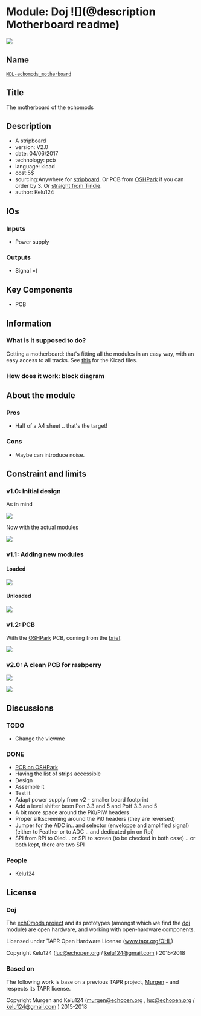 # Module: Doj ![](@description Motherboard readme)

![](/doj/viewme.png)

## Name

[`MDL-echomods_motherboard`]()

## Title

The motherboard of the echomods

## Description

* A stripboard
* version: V2.0
* date: 04/06/2017
* technology: pcb
* language: kicad
* cost:5$
* sourcing:Anywhere for [stripboard](https://www.amazon.com/s/ref=nb_sb_noss_2?url=node%3D667846011&field-keywords=stripboard&rh=n%3A667846011%2Ck%3Astripboard). Or PCB from [OSHPark](https://oshpark.com/shared_projects/2taE6p4M) if you can order by 3. Or [straight from Tindie](https://www.tindie.com/products/kelu124/ultrasound-modules-motherboard/).
* author: Kelu124

## IOs

### Inputs

* Power supply

### Outputs

* Signal =)

## Key Components

* PCB

## Information

### What is it supposed to do?

Getting a motherboard: that's fitting all the modules in an easy way, with an easy access to all tracks. See [this](/doj/source/2.0-kicad) for the Kicad files.


### How does it work: block diagram

## About the module

### Pros

* Half of a A4 sheet .. that's the target!  

### Cons

* Maybe can introduce noise.

## Constraint and limits

### v1.0: Initial design

As in mind 

![](/doj/images/IMG_2607.JPG)

Now with the actual modules

![](/doj/images/doj-simple.png)

### v1.1: Adding new modules

#### Loaded

![](/doj/images/doj-loaded.jpg)

#### Unloaded

![](/doj/images/doj-unloaded.jpg)

### v1.2: PCB 

With the [OSHPark](https://oshpark.com/shared_projects/2taE6p4M) PCB, coming from the [brief](/doj/brief.md).

![](/doj/images/oshp.png)

### v2.0: A clean PCB for rasbperry

![](/doj/images/doj-v2.png)

![](/doj/images/doj_v2.jpg)



## Discussions


### TODO

* Change the viewme

### DONE

* [PCB on OSHPark](https://oshpark.com/shared_projects/2taE6p4M)
* Having the list of strips accessible
* Design
* Assemble it
* Test it
* Adapt power supply from v2 - smaller board footprint
* Add a level shifter been Pon 3.3 and 5 and Poff 3.3 and 5
* A bit more space around the Pi0/PiW headers
* Proper silkscreening around the Pi0 headers (they are reversed)
* Jumper for the ADC in.. and selector (enveloppe and amplified signal) (either to Feather or to ADC .. and dedicated pin on Rpi)
* SPI from RPi to Oled... or SPI to screen (to be checked in both case) .. or both kept, there are two SPI


### People

* Kelu124

## License

### Doj 

The [echOmods project](https://github.com/kelu124/echomods) and its prototypes (amongst which we find the [doj](/doj/) module) are open hardware, and working with open-hardware components.

Licensed under TAPR Open Hardware License (www.tapr.org/OHL)

Copyright Kelu124 (luc@echopen.org / kelu124@gmail.com ) 2015-2018

### Based on 

The following work is base on a previous TAPR project, [Murgen](https://github.com/kelu124/murgen-dev-kit) - and respects its TAPR license.

Copyright Murgen and Kelu124 (murgen@echopen.org , luc@echopen.org / kelu124@gmail.com ) 2015-2018

